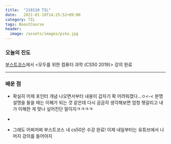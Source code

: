 ```yaml
---
title:  "210110 TIL"
date:   2021-01-10T14:25:52+09:00
category: TIL
tags: BoostCourse
header:
  image: /assets/images/pika.jpg
---
```


<h3>오늘의 진도</h3>

[부스트코스](https://www.boostcourse.org/)에서 <모두를 위한 컴퓨터 과학 (CS50 2019)> 강의 완료

<hr>

<h3>배운 점</h3>

 - 확실히 어제 포인터 개념 나오면서부터 내용이 갑자기 확 어려워졌다...ㅇ<-< 분명 설명을 들을 때는 이해가 되는 것 같은데 다시 곰곰히 생각해보면 엄청 헷갈리고 
내가 이해한 게 맞나 싶어진단 말이지ㅋㅋㅋㅋ

 - 

 - 그래도 어찌저찌 부스트코스 내 cs50은 수강 완료! 이제 내일부터는 유튜브에서 나머지 강의를 들어야지